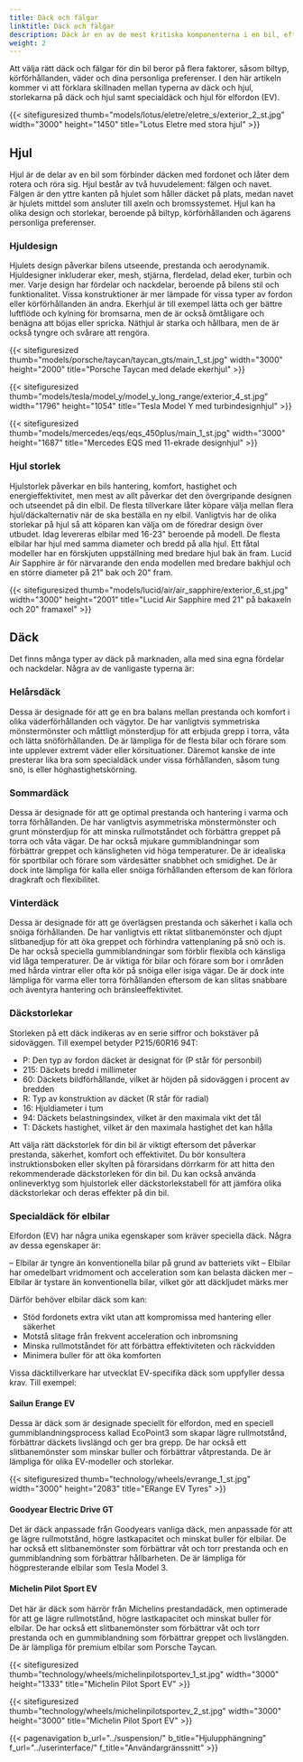 ```yaml
---
title: Däck och fälgar
linktitle: Däck och fälgar
description: Däck är en av de mest kritiska komponenterna i en bil, eftersom de påverkar prestanda, säkerhet, komfort och effektivitet.
weight: 2
---
```

<!-- markdownlint-disable MD033 -->
Att välja rätt däck och fälgar för din bil beror på flera faktorer, såsom biltyp, körförhållanden, väder och dina personliga preferenser. I den här artikeln kommer vi att förklara skillnaden mellan typerna av däck och hjul, storlekarna på däck och hjul samt specialdäck och hjul för elfordon (EV).

{{< sitefiguresized thumb="models/lotus/eletre/eletre_s/exterior_2_st.jpg" width="3000" height="1450" title="Lotus Eletre med stora hjul" >}}


## Hjul

Hjul är de delar av en bil som förbinder däcken med fordonet och låter dem rotera och röra sig. Hjul består av två huvudelement: fälgen och navet. Fälgen är den yttre kanten på hjulet som håller däcket på plats, medan navet är hjulets mittdel som ansluter till axeln och bromssystemet. Hjul kan ha olika design och storlekar, beroende på biltyp, körförhållanden och ägarens personliga preferenser.

### Hjuldesign

Hjulets design påverkar bilens utseende, prestanda och aerodynamik. Hjuldesigner inkluderar eker, mesh, stjärna, flerdelad, delad eker, turbin och mer. Varje design har fördelar och nackdelar, beroende på bilens stil och funktionalitet. Vissa konstruktioner är mer lämpade för vissa typer av fordon eller körförhållanden än andra. Ekerhjul är till exempel lätta och ger bättre luftflöde och kylning för bromsarna, men de är också ömtåligare och benägna att böjas eller spricka. Näthjul är starka och hållbara, men de är också tyngre och svårare att rengöra.

{{< sitefiguresized thumb="models/porsche/taycan/taycan_gts/main_1_st.jpg" width="3000" height="2000" title="Porsche Taycan med delade ekerhjul" >}}

{{< sitefiguresized thumb="models/tesla/model_y/model_y_long_range/exterior_4_st.jpg" width="1796" height="1054" title="Tesla Model Y med turbindesignhjul" >}}

{{< sitefiguresized thumb="models/mercedes/eqs/eqs_450plus/main_1_st.jpg" width="3000" height="1687" title="Mercedes EQS med 11-ekrade designhjul" >}}

### Hjul storlek

Hjulstorlek påverkar en bils hantering, komfort, hastighet och energieffektivitet, men mest av allt påverkar det den övergripande designen och utseendet på din elbil.
De flesta tillverkare låter köpare välja mellan flera hjul/däckalternativ när de ska beställa en ny elbil. Vanligtvis har de olika storlekar på hjul så att köparen kan välja om de föredrar design över utbudet.
Idag levereras elbilar med 16-23" beroende på modell.
De flesta elbilar har hjul med samma diameter och bredd på alla hjul. Ett fåtal modeller har en förskjuten uppställning med bredare hjul bak än fram.
Lucid Air Sapphire är för närvarande den enda modellen med bredare bakhjul och en större diameter på 21" bak och 20" fram.

{{< sitefiguresized thumb="models/lucid/air/air_sapphire/exterior_6_st.jpg" width="3000" height="2001" title="Lucid Air Sapphire med 21\" på bakaxeln och 20\" framaxel" >}}
## Däck

Det finns många typer av däck på marknaden, alla med sina egna fördelar och nackdelar. Några av de vanligaste typerna är:

### Helårsdäck

Dessa är designade för att ge en bra balans mellan prestanda och komfort i olika väderförhållanden och vägytor. De har vanligtvis symmetriska mönstermönster och måttligt mönsterdjup för att erbjuda grepp i torra, våta och lätta snöförhållanden. De är lämpliga för de flesta bilar och förare som inte upplever extremt väder eller körsituationer. Däremot kanske de inte presterar lika bra som specialdäck under vissa förhållanden, såsom tung snö, is eller höghastighetskörning.

### Sommardäck

Dessa är designade för att ge optimal prestanda och hantering i varma och torra förhållanden. De har vanligtvis asymmetriska mönstermönster och grunt mönsterdjup för att minska rullmotståndet och förbättra greppet på torra och våta vägar. De har också mjukare gummiblandningar som förbättrar greppet och känsligheten vid höga temperaturer. De är idealiska för sportbilar och förare som värdesätter snabbhet och smidighet. De är dock inte lämpliga för kalla eller snöiga förhållanden eftersom de kan förlora dragkraft och flexibilitet.

### Vinterdäck

Dessa är designade för att ge överlägsen prestanda och säkerhet i kalla och snöiga förhållanden. De har vanligtvis ett riktat slitbanemönster och djupt slitbanedjup för att öka greppet och förhindra vattenplaning på snö och is. De har också speciella gummiblandningar som förblir flexibla och känsliga vid låga temperaturer. De är viktiga för bilar och förare som bor i områden med hårda vintrar eller ofta kör på snöiga eller isiga vägar. De är dock inte lämpliga för varma eller torra förhållanden eftersom de kan slitas snabbare och äventyra hantering och bränsleeffektivitet.

### Däckstorlekar

Storleken på ett däck indikeras av en serie siffror och bokstäver på sidoväggen. Till exempel betyder P215/60R16 94T:

- P: Den typ av fordon däcket är designat för (P står för personbil)
- 215: Däckets bredd i millimeter
- 60: Däckets bildförhållande, vilket är höjden på sidoväggen i procent av bredden
- R: Typ av konstruktion av däcket (R står för radial)
- 16: Hjuldiameter i tum
- 94: Däckets belastningsindex, vilket är den maximala vikt det tål
- T: Däckets hastighet, vilket är den maximala hastighet det kan hålla

Att välja rätt däckstorlek för din bil är viktigt eftersom det påverkar prestanda, säkerhet, komfort och effektivitet. Du bör konsultera instruktionsboken eller skylten på förarsidans dörrkarm för att hitta den rekommenderade däckstorleken för din bil. Du kan också använda onlineverktyg som hjulstorlek eller däckstorlekstabell för att jämföra olika däckstorlekar och deras effekter på din bil.

### Specialdäck för elbilar

Elfordon (EV) har några unika egenskaper som kräver speciella däck. Några av dessa egenskaper är:

– Elbilar är tyngre än konventionella bilar på grund av batteriets vikt
– Elbilar har omedelbart vridmoment och acceleration som kan belasta däcken mer
– Elbilar är tystare än konventionella bilar, vilket gör att däckljudet märks mer

Därför behöver elbilar däck som kan:

- Stöd fordonets extra vikt utan att kompromissa med hantering eller säkerhet
- Motstå slitage från frekvent acceleration och inbromsning
- Minska rullmotståndet för att förbättra effektiviteten och räckvidden
- Minimera buller för att öka komforten

Vissa däcktillverkare har utvecklat EV-specifika däck som uppfyller dessa krav. Till exempel:

#### Sailun Erange EV

Dessa är däck som är designade speciellt för elfordon, med en speciell gummiblandningsprocess kallad EcoPoint3 som skapar lägre rullmotstånd, förbättrar däckets livslängd och ger bra grepp. De har också ett slitbanemönster som minskar buller och förbättrar våtprestanda. De är lämpliga för olika EV-modeller och storlekar.

{{< sitefiguresized thumb="technology/wheels/evrange_1_st.jpg" width="3000" height="2083" title="ERange EV Tyres" >}}

#### Goodyear Electric Drive GT

Det är däck anpassade från Goodyears vanliga däck, men anpassade för att ge lägre rullmotstånd, högre lastkapacitet och minskat buller för elbilar. De har också ett slitbanemönster som förbättrar våt och torr prestanda och en gummiblandning som förbättrar hållbarheten. De är lämpliga för högpresterande elbilar som Tesla Model 3.

#### Michelin Pilot Sport EV

Det här är däck som härrör från Michelins prestandadäck, men optimerade för att ge lägre rullmotstånd, högre lastkapacitet och minskat buller för elbilar. De har också ett slitbanemönster som förbättrar våt och torr prestanda och en gummiblandning som förbättrar greppet och livslängden. De är lämpliga för premium elbilar som Porsche Taycan.

{{< sitefiguresized thumb="technology/wheels/michelinpilotsportev_1_st.jpg" width="3000" height="1333" title="Michelin Pilot Sport EV" >}}

{{< sitefiguresized thumb="technology/wheels/michelinpilotsportev_2_st.jpg" width="3000" height="3000" title="Michelin Pilot Sport EV" >}}

{{< pagenavigation b_url="../suspension/" b_title="Hjulupphängning" f_url="../userinterface/" f_title="Användargränssnitt" >}}
